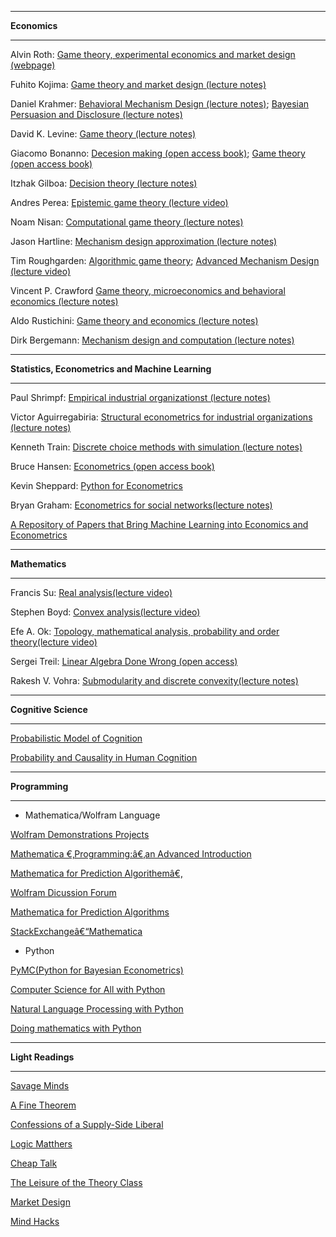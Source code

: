 ------

**Economics**   

------

Alvin Roth: [Game theory, experimental economics and market design (webpage)](http://web.stanford.edu/~alroth/alroth.html)

Fuhito Kojima: [Game theory and market design (lecture notes)](https://sites.google.com/site/fuhitokojimaeconomics/Fuhito-Kojima)

Daniel Krahmer: [Behavioral Mechanism Design (lecture notes)](http://www.wiwi.uni-bonn.de/kraehmer/Lehre/TopicsSS14/TopicsSS14.html); [Bayesian Persuasion and Disclosure (lecture notes)](http://www.wiwi.uni-bonn.de/kraehmer/Lehre/TopicsWS14-15/TopicsWS14-15.html)

David K. Levine: [Game theory (lecture notes)](http://www.dklevine.com/lectures/political-economy/index.htm)  

Giacomo Bonanno: [Decesion making (open access book)](http://faculty.econ.ucdavis.edu/faculty/bonanno/DM_Book.html);  [Game theory (open access book)](http://faculty.econ.ucdavis.edu/faculty/bonanno/GT_Book.html)

Itzhak Gilboa: [Decision theory (lecture notes)](http://itzhakgilboa.weebly.com/teaching-material.html)

Andres Perea: [Epistemic game theory (lecture video)](http://epicenter.name/Perea/Video-lectures-on-epistemic-game-theory.html)

Noam Nisan: [Computational game theory (lecture notes)](https://hujiamd.wordpress.com/class-notes/)

Jason Hartline: [Mechanism design approximation (lecture notes)](http://jasonhartline.com/MDnA/)

Tim Roughgarden: [Algorithmic game theory](https://www.youtube.com/playlist?list=PLEGCF-WLh2RJBqmxvZ0_ie-mleCFhi2N4);   [Advanced Mechanism Design (lecture video)](https://www.youtube.com/playlist?list=PLEGCF-WLh2RI77PL4gwLld_OU9Zh3TCX9)

Vincent P. Crawford [Game theory, microeconomics and behavioral economics (lecture notes)](http://econweb.ucsd.edu/~vcrawfor/index.html#Courses)

Aldo Rustichini: [Game theory and economics (lecture notes)](https://sites.google.com/site/aldorustichini/home/aldo-rustichini-teaching-university-of-minnesota)

Dirk Bergemann: [Mechanism design and computation (lecture notes)](https://campuspress.yale.edu/dirkbergemann/teaching/)

------

**Statistics, Econometrics and Machine Learning**  

------

Paul Shrimpf: [Empirical industrial organizationst (lecture notes)](http://faculty.arts.ubc.ca/pschrimpf/565/565.html)

Victor Aguirregabiria: [Structural econometrics for industrial organizations (lecture notes)](http://individual.utoronto.ca/vaguirre/courses/barcelona/teaching_io_bgse.html)

Kenneth Train: [Discrete choice methods with simulation (lecture notes)](http://eml.berkeley.edu/books/choice2.html)

Bruce Hansen: [Econometrics (open access book)](http://www.ssc.wisc.edu/~bhansen/econometrics/)


Kevin Sheppard: [Python for Econometrics](https://www.kevinsheppard.com/Python_for_Econometrics)

Bryan Graham: [Econometrics for social networks(lecture notes)](https://github.com/bryangraham/short_courses)    

[A Repository of Papers that Bring Machine Learning into Economics and Econometrics](http://econ-neural.net/)

------

**Mathematics**  

------



Francis Su: [Real analysis(lecture video)](https://www.youtube.com/playlist?list=PL0E754696F72137EC)

Stephen Boyd: [Convex analysis(lecture video)](http://web.stanford.edu/~boyd/cvxbook/)

Efe A. Ok: [Topology, mathematical analysis, probability and order theory(lecture video)](https://sites.google.com/a/nyu.edu/efeok/books)

Sergei Treil: [Linear Algebra Done Wrong (open access)](http://www.math.brown.edu/~treil/papers/LADW/LADW-2014-09.pdf)

Rakesh V. Vohra: [Submodularity and discrete convexity(lecture notes)](https://docs.google.com/viewer?a=v&pid=sites&srcid=ZGVmYXVsdGRvbWFpbnxxdWFlcmVyZXZlcnVtOXxneDo2YjM0ZmZmYjIxYzUwMWY)

------

**Cognitive Science**    

------

[Probabilistic Model of Cognition](https://probmods.org/)

[Probability and Causality in Human Cognition](https://ocw.mit.edu/courses/brain-and-cognitive-sciences/9-916-a-probability-and-causality-in-human-cognition-spring-2003/)

-------

**Programming**  

-------



* Mathematica/Wolfram Language

[Wolfram Demonstrations Projects](http://demonstrations.wolfram.com/)

[Mathematica €‚Programming:â€‚an Advanced Introduction](http://www.mathprogramming-intro.org/)

[Mathematica for Prediction Algorithemâ€‚](https://mathematicaforprediction.wordpress.com/)

[Wolfram Dicussion Forum](http://community.wolfram.com/)

[Mathematica for Prediction Algorithms](https://mathematicaforprediction.wordpress.com/)

[StackExchangeâ€“Mathematica](http://mathematica.stackexchange.com/)

* Python

[PyMC(Python for Bayesian Econometrics)](https://pymc-devs.github.io/pymc/)

[Computer Science for All with Python](https://www.cs.hmc.edu/csforall/)

[Natural Language Processing with Python](http://www.nltk.org/book/)

[Doing mathematics with Python](https://github.com/drvinceknight/Python-Mathematics-Handbook)

------

**Light Readings**  

------



[Savage Minds](http://savageminds.org/)

[A Fine Theorem](https://afinetheorem.wordpress.com/)

[Confessions of a Supply-Side Liberal](http://blog.supplysideliberal.com/)

[Logic Matthers](http://www.logicmatters.net/blogfront/)

[Cheap Talk](https://cheaptalk.org/)

[The Leisure of the Theory Class](https://theoryclass.wordpress.com/)

[Market Design](http://marketdesigner.blogspot.com/)

[Mind Hacks](https://mindhacks.com/)
